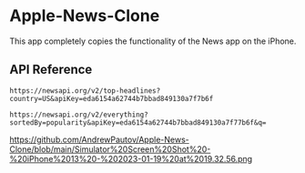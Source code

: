 # Apple-News-Clone

This app completely copies the functionality of the News app on the iPhone. 


## API Reference



```http
https://newsapi.org/v2/top-headlines?country=US&apiKey=eda6154a62744b7bbad849130a7f7b6f

https://newsapi.org/v2/everything?sortedBy=popularity&apiKey=eda6154a62744b7bbad849130a7f77b6f&q=
```
https://github.com/AndrewPautov/Apple-News-Clone/blob/main/Simulator%20Screen%20Shot%20-%20iPhone%2013%20-%202023-01-19%20at%2019.32.56.png
